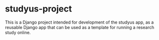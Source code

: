 # studyus-project

This is a Django project intended for development of the studyus app, as a
reusable Django app that can be used as a template for running a research
study online.
